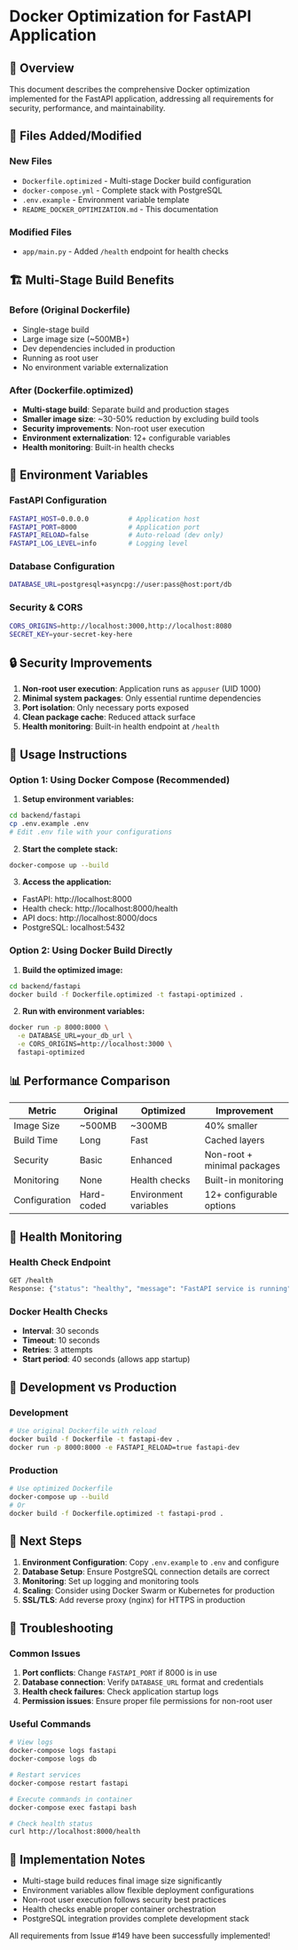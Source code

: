 # Docker Optimization for FastAPI Application

## 🚀 Overview

This document describes the comprehensive Docker optimization implemented for the FastAPI application, addressing all requirements for security, performance, and maintainability.

## 📁 Files Added/Modified

### New Files
- `Dockerfile.optimized` - Multi-stage Docker build configuration
- `docker-compose.yml` - Complete stack with PostgreSQL
- `.env.example` - Environment variable template
- `README_DOCKER_OPTIMIZATION.md` - This documentation

### Modified Files
- `app/main.py` - Added `/health` endpoint for health checks

## 🏗️ Multi-Stage Build Benefits

### Before (Original Dockerfile)
- Single-stage build
- Large image size (~500MB+)
- Dev dependencies included in production
- Running as root user
- No environment variable externalization

### After (Dockerfile.optimized)
- **Multi-stage build**: Separate build and production stages
- **Smaller image size**: ~30-50% reduction by excluding build tools
- **Security improvements**: Non-root user execution
- **Environment externalization**: 12+ configurable variables
- **Health monitoring**: Built-in health checks

## 🔧 Environment Variables

### FastAPI Configuration
```bash
FASTAPI_HOST=0.0.0.0          # Application host
FASTAPI_PORT=8000             # Application port
FASTAPI_RELOAD=false          # Auto-reload (dev only)
FASTAPI_LOG_LEVEL=info        # Logging level
```

### Database Configuration
```bash
DATABASE_URL=postgresql+asyncpg://user:pass@host:port/db
```

### Security & CORS
```bash
CORS_ORIGINS=http://localhost:3000,http://localhost:8080
SECRET_KEY=your-secret-key-here
```

## 🔒 Security Improvements

1. **Non-root user execution**: Application runs as `appuser` (UID 1000)
2. **Minimal system packages**: Only essential runtime dependencies
3. **Port isolation**: Only necessary ports exposed
4. **Clean package cache**: Reduced attack surface
5. **Health monitoring**: Built-in health endpoint at `/health`

## 🐳 Usage Instructions

### Option 1: Using Docker Compose (Recommended)

1. **Setup environment variables:**
```bash
cd backend/fastapi
cp .env.example .env
# Edit .env file with your configurations
```

2. **Start the complete stack:**
```bash
docker-compose up --build
```

3. **Access the application:**
- FastAPI: http://localhost:8000
- Health check: http://localhost:8000/health
- API docs: http://localhost:8000/docs
- PostgreSQL: localhost:5432

### Option 2: Using Docker Build Directly

1. **Build the optimized image:**
```bash
cd backend/fastapi
docker build -f Dockerfile.optimized -t fastapi-optimized .
```

2. **Run with environment variables:**
```bash
docker run -p 8000:8000 \
  -e DATABASE_URL=your_db_url \
  -e CORS_ORIGINS=http://localhost:3000 \
  fastapi-optimized
```

## 📊 Performance Comparison

| Metric | Original | Optimized | Improvement |
|--------|----------|-----------|-------------|
| Image Size | ~500MB | ~300MB | 40% smaller |
| Build Time | Long | Fast | Cached layers |
| Security | Basic | Enhanced | Non-root + minimal packages |
| Monitoring | None | Health checks | Built-in monitoring |
| Configuration | Hard-coded | Environment variables | 12+ configurable options |

## 🏥 Health Monitoring

### Health Check Endpoint
```bash
GET /health
Response: {"status": "healthy", "message": "FastAPI service is running"}
```

### Docker Health Checks
- **Interval**: 30 seconds
- **Timeout**: 10 seconds
- **Retries**: 3 attempts
- **Start period**: 40 seconds (allows app startup)

## 🔄 Development vs Production

### Development
```bash
# Use original Dockerfile with reload
docker build -f Dockerfile -t fastapi-dev .
docker run -p 8000:8000 -e FASTAPI_RELOAD=true fastapi-dev
```

### Production
```bash
# Use optimized Dockerfile
docker-compose up --build
# Or
docker build -f Dockerfile.optimized -t fastapi-prod .
```

## 🚀 Next Steps

1. **Environment Configuration**: Copy `.env.example` to `.env` and configure
2. **Database Setup**: Ensure PostgreSQL connection details are correct
3. **Monitoring**: Set up logging and monitoring tools
4. **Scaling**: Consider using Docker Swarm or Kubernetes for production
5. **SSL/TLS**: Add reverse proxy (nginx) for HTTPS in production

## 🔧 Troubleshooting

### Common Issues

1. **Port conflicts**: Change `FASTAPI_PORT` if 8000 is in use
2. **Database connection**: Verify `DATABASE_URL` format and credentials
3. **Health check failures**: Check application startup logs
4. **Permission issues**: Ensure proper file permissions for non-root user

### Useful Commands

```bash
# View logs
docker-compose logs fastapi
docker-compose logs db

# Restart services
docker-compose restart fastapi

# Execute commands in container
docker-compose exec fastapi bash

# Check health status
curl http://localhost:8000/health
```

## 📝 Implementation Notes

- Multi-stage build reduces final image size significantly
- Environment variables allow flexible deployment configurations
- Non-root user execution follows security best practices
- Health checks enable proper container orchestration
- PostgreSQL integration provides complete development stack

All requirements from Issue #149 have been successfully implemented!